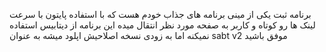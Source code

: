 برنامه ثبت یکی از مینی برنامه های جذاب خودم هست که با استفاده پایتون با سرعت لینک ها رو کوتاه و کاربر به صفحه مورد نظر انتقال میده این برنامه از دیتابیس استفاده نمیکنه اما به زودی نسخه اصلاحیش اپلود میشه به عنوان sabt v2 موفق باشید
